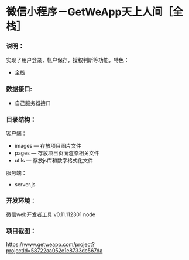 # 微信小程序－GetWeApp天上人间［全栈］

### 说明：

实现了用户登录，帐户保存，授权判断等功能，特色：
- 全栈

### 数据接口:

- 自己服务器接口

### 目录结构：

客户端：
- images — 存放项目图片文件
- pages — 存放项目页面渲染相关文件
- utils — 存放js库和数字格式化文件

服务端：
- server.js

### 开发环境：

微信web开发者工具 v0.11.112301
node

### 项目截图：

https://www.getweapp.com/project?projectId=58722aa052e1e8733dc567da
